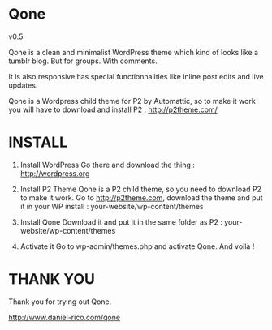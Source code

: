 Qone
====

v0.5

Qone is a clean and minimalist WordPress theme which kind of looks like a tumblr blog. But for groups. With comments.

It is also responsive has special functionnalities like inline post edits and live updates.

Qone is a Wordpress child theme for P2 by Automattic, so to make it work you will have to download and install P2 : http://p2theme.com/


INSTALL
=======


1. Install WordPress
Go there and download the thing : http://wordpress.org

2. Install P2 Theme
Qone is a P2 child theme, so you need to download P2 to make it work.
Go to http://p2theme.com, download the theme and put it in your WP install : your-website/wp-content/themes

3. Install Qone
Download it and put it in the same folder as P2 : your-website/wp-content/themes

4. Activate it
Go to wp-admin/themes.php and activate Qone. And voilà !


THANK YOU
=========

Thank you for trying out Qone.

http://www.daniel-rico.com/qone